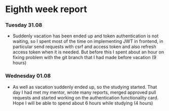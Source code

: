 # Eighth week report

### Tuesday 31.08

- Suddenly vacation has been ended up and token authentication is not waiting, so I spent most of the time on
  implementing JWT in frontend, in particular send requests with csrf and access token and also refresh access token
  when it is needed. But before this I spent about an hour on fixing problem with the git branch that I had made before
  vacation (9 hours)

### Wednesday 01.08

- As well as vacation suddenly ended up, so the studying started. That day I had met my mentor, wrote many reports,
  merged approved pull requests and started working on the authentication functionality card. Hope I will be able to
  spend about 6 hours while studying (4 hours) 
